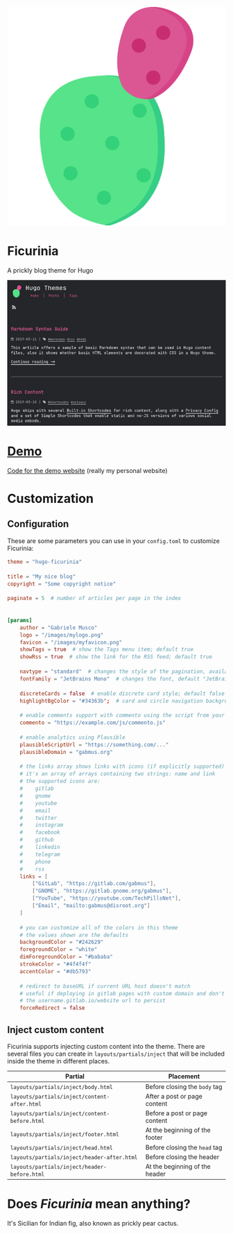 ![logo](static/img/icon.svg)

# Ficurinia

A prickly blog theme for Hugo

![](images/tn.png)

# [Demo](https://gabmus.org)

[Code for the demo website](https://gitlab.com/gabmus/gabmus.gitlab.io) (really my personal website)

# Customization

## Configuration

These are some parameters you can use in your `config.toml` to customize Ficurinia:

```toml
theme = "hugo-ficurinia"

title = "My nice blog"
copyright = "Some copyright notice"

paginate = 5  # number of articles per page in the index


[params]
    author = "Gabriele Musco"
    logo = "/images/mylogo.png"
    favicon = "/images/myfavicon.png"
    showTags = true  # show the Tags menu item; default true
    showRss = true  # show the link for the RSS feed; default true

    navtype = "standard"  # changes the style of the pagination, available styles are: "standard", "circle"
    fontFamily = "JetBrains Mono"  # changes the font, default "JetBrains Mono"

    discreteCards = false  # enable discrete card style; default false
    highlightBgColor = "#34363b";  # card and circle navigation background color for discrete card mode

    # enable comments support with commento using the script from your server
    commento = "https://example.com/js/commento.js"

    # enable analytics using Plausible
    plausibleScriptUrl = "https://something.com/..."
    plausibleDomain = "gabmus.org"

    # the links array shows links with icons (if explicitly supported)
    # it's an array of arrays containing two strings: name and link
    # the supported icons are:
    #    gitlab
    #    gnome
    #    youtube
    #    email
    #    twitter
    #    instagram
    #    facebook
    #    github
    #    linkedin
    #    telegram
    #    phone
    #    rss
    links = [
        ["GitLab", "https://gitlab.com/gabmus"],
        ["GNOME", "https://gitlab.gnome.org/gabmus"],
        ["YouTube", "https://youtube.com/TechPillsNet"],
        ["Email", "mailto:gabmus@disroot.org"]
    ]

    # you can customize all of the colors in this theme
    # the values shown are the defaults
    backgroundColor = "#242629"
    foregroundColor = "white"
    dimForegroundColor = "#bababa"
    strokeColor = "#4f4f4f"
    accentColor = "#db5793"

    # redirect to baseURL if current URL host doesn't match
    # useful if deploying in gitlab pages with custom domain and don't want
    # the username.gitlab.io/website url to persist
    forceRedirect = false
```

## Inject custom content

Ficurinia supports injecting custom content into the theme. There are several files you can create in `layouts/partials/inject` that will be included inside the theme in different places.

| Partial | Placement |
|---------|-----------|
| `layouts/partials/inject/body.html` | Before closing the `body` tag |
| `layouts/partials/inject/content-after.html` | After a post or page content |
| `layouts/partials/inject/content-before.html` | Before a post or page content |
| `layouts/partials/inject/footer.html` | At the beginning of the footer |
| `layouts/partials/inject/head.html` | Before closing the `head` tag |
| `layouts/partials/inject/header-after.html` | Before closing the header |
| `layouts/partials/inject/header-before.html` | At the beginning of the header |

# Does *Ficurinia* mean anything?

It's Sicilian for Indian fig, also known as prickly pear cactus.
